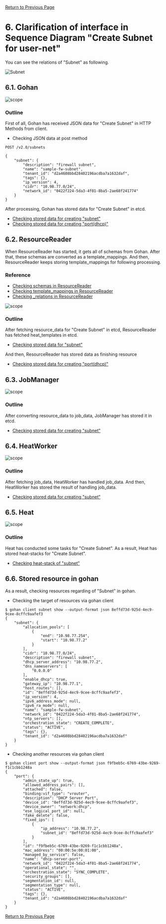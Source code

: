 [Return to Previous Page](00_firewall.md)

# 6. Clarification of interface in Sequence Diagram "Create Subnet for user-net"
You can see the relations of "Subnet" as following.

![Subnet](resource/gohan_investigate_for_firewall.007.png)


## 6.1. Gohan

![scope](../images/ESI_Sequence_diagram.002.png)

### Outline
First of all, Gohan has received JSON data for "Create Subnet" in HTTP Methods from client.

* Checking JSON data at post method
```
POST /v2.0/subnets
```
```
{
    "subnet": {
        "description": "firewall subnet",
        "name": "sample-fw-subnet",
        "tenant_id": "d2a4608bbd28402196acdba7a1632daf",
        "tags": {},
        "ip_version": 4,
        "cidr": "10.98.77.0/24",
        "network_id": "0422f224-5da3-4f01-8ba5-2ae68f241774"
    }
}
```
After processing, Gohan has stored data for "Create Subnet" in etcd.

* [Checking stored data for creating "subnet"](stored_in_etcd/01_Gohan/CreateSubnet3_01.md)
* [Checking stored data for creating "port(dhcp)"](stored_in_etcd/01_Gohan/CreateSubnet3_02.md)


## 6.2. ResourceReader
When ResourceReader has started, it gets all of schemas from Gohan.
After that, these schemas are converted as a template_mappings.
And then, ResourceReader keeps storing template_mappings for following processing.

### Reference
* [Checking schemas in ResourceReader](../memo/schemas.txt)
* [Checking template_mappings in ResourceReader](../memo/template_mappings.md)
* [Checking _relations in ResourceReader](../memo/_relations.md)

![scope](../images/ESI_Sequence_diagram.003.png)

### Outline
After fetching resource_data for "Create Subnet" in etcd, ResourceReader has fetched heat_templates in etcd.

* [Checking stored data for "subnet"](../heat_template/subnet.md)

And then, ResourceReader has stored data as finishing resource

* [Checking stored data for creating "port(dhcp)"](stored_in_etcd/00_ResourceReader/CreateSubnet3_02.md)


## 6.3. JobManager

![scope](../images/ESI_Sequence_diagram.004.png)

### Outline
After converting resource_data to job_data, JobManager has stored it in etcd.

* [Checking stored data for creating "subnet"](stored_in_etcd/02_JobManager/CreateSubnet3_01.md)


## 6.4. HeatWorker

![scope](../images/ESI_Sequence_diagram.005.png)

### Outline
After fetching job_data, HeatWorker has handled job_data.
And then, HeatWorker has stored the result of handling job_data.

* [Checking stored data for creating "subnet"](stored_in_etcd/03_HeatWorker/CreateSubnet3_01.md)


## 6.5. Heat

![scope](../images/ESI_Sequence_diagram.006.png)

### Outline
Heat has conducted some tasks for "Create Subnet".
As a result, Heat has stored heat-stacks for "Create Subnet".

* [Checking heat-stack of "subnet"](heat-stack/CreateSubnet3_01.md)


## 6.6. Stored resource in gohan
As a result, checking resources regarding of "Subnet" in gohan.

* Checking the target of resources via gohan client
```
$ gohan client subnet show --output-format json 8effd73d-925d-4ec9-9cee-8cffc9aafef3
{
    "subnet": {
        "allocation_pools": [
            {
                "end": "10.98.77.254",
                "start": "10.98.77.2"
            }
        ],
        "cidr": "10.98.77.0/24",
        "description": "firewall subnet",
        "dhcp_server_address": "10.98.77.2",
        "dns_nameservers": [
            "0.0.0.0"
        ],
        "enable_dhcp": true,
        "gateway_ip": "10.98.77.1",
        "host_routes": [],
        "id": "8effd73d-925d-4ec9-9cee-8cffc9aafef3",
        "ip_version": 4,
        "ipv6_address_mode": null,
        "ipv6_ra_mode": null,
        "name": "sample-fw-subnet",
        "network_id": "0422f224-5da3-4f01-8ba5-2ae68f241774",
        "ntp_servers": [],
        "orchestration_state": "CREATE_COMPLETE",
        "status": "ACTIVE",
        "tags": {},
        "tenant_id": "d2a4608bbd28402196acdba7a1632daf"
    }
}
```
* Checking another resources via gohan client
```
$ gohan client port show --output-format json f9fbeb5c-6769-43be-9269-f1c1cbb1248a
{
    "port": {
        "admin_state_up": true,
        "allowed_address_pairs": [],
        "attached": false,
        "binding:vif_type": "vrouter",
        "description": "DHCP Server Port",
        "device_id": "8effd73d-925d-4ec9-9cee-8cffc9aafef3",
        "device_owner": "network:dhcp",
        "ese_logical_port_id": null,
        "fake_delete": false,
        "fixed_ips": [
            {
                "ip_address": "10.98.77.2",
                "subnet_id": "8effd73d-925d-4ec9-9cee-8cffc9aafef3"
            }
        ],
        "id": "f9fbeb5c-6769-43be-9269-f1c1cbb1248a",
        "mac_address": "00:00:5e:00:01:00",
        "managed_by_service": false,
        "name": "dhcp-server-port",
        "network_id": "0422f224-5da3-4f01-8ba5-2ae68f241774",
        "operational_state": "",
        "orchestration_state": "SYNC_COMPLETE",
        "security_groups": [],
        "segmentation_id": null,
        "segmentation_type": null,
        "status": "ACTIVE",
        "tags": {},
        "tenant_id": "d2a4608bbd28402196acdba7a1632daf"
    }
}
```

[Return to Previous Page](00_firewall.md)
